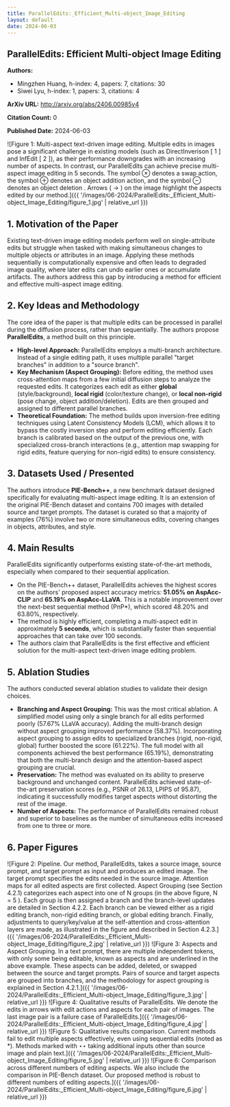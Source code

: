 ```yaml
---
title: ParallelEdits:_Efficient_Multi-object_Image_Editing
layout: default
date: 2024-06-03
---
```

## ParallelEdits: Efficient Multi-object Image Editing
**Authors:**
- Mingzhen Huang, h-index: 4, papers: 7, citations: 30
- Siwei Lyu, h-index: 1, papers: 3, citations: 4

**ArXiv URL:** http://arxiv.org/abs/2406.00985v4

**Citation Count:** 0

**Published Date:** 2024-06-03

![Figure 1: Multi-aspect text-driven image editing. Multiple edits in images pose a significant challenge in existing models (such as DirectInverison [ 1 ] and InfEdit [ 2 ]), as their performance downgrades with an increasing number of aspects. In contrast, our ParallelEdits can achieve precise multi-aspect image editing in 5 seconds. The symbol ⊗ denotes a swap action, the symbol ⊕ denotes an object addition action, and the symbol ⊖ denotes an object deletion . Arrows ( → ) on the image highlight the aspects edited by our method.]({{ '/images/06-2024/ParallelEdits:_Efficient_Multi-object_Image_Editing/figure_1.jpg' | relative_url }})
## 1. Motivation of the Paper
Existing text-driven image editing models perform well on single-attribute edits but struggle when tasked with making simultaneous changes to multiple objects or attributes in an image. Applying these methods sequentially is computationally expensive and often leads to degraded image quality, where later edits can undo earlier ones or accumulate artifacts. The authors address this gap by introducing a method for efficient and effective multi-aspect image editing.

## 2. Key Ideas and Methodology
The core idea of the paper is that multiple edits can be processed in parallel during the diffusion process, rather than sequentially. The authors propose **ParallelEdits**, a method built on this principle.

- **High-level Approach:** ParallelEdits employs a multi-branch architecture. Instead of a single editing path, it uses multiple parallel "target branches" in addition to a "source branch".
- **Key Mechanism (Aspect Grouping):** Before editing, the method uses cross-attention maps from a few initial diffusion steps to analyze the requested edits. It categorizes each edit as either **global** (style/background), **local rigid** (color/texture change), or **local non-rigid** (pose change, object addition/deletion). Edits are then grouped and assigned to different parallel branches.
- **Theoretical Foundation:** The method builds upon inversion-free editing techniques using Latent Consistency Models (LCM), which allows it to bypass the costly inversion step and perform editing efficiently. Each branch is calibrated based on the output of the previous one, with specialized cross-branch interactions (e.g., attention map swapping for rigid edits, feature querying for non-rigid edits) to ensure consistency.

## 3. Datasets Used / Presented
The authors introduce **PIE-Bench++**, a new benchmark dataset designed specifically for evaluating multi-aspect image editing. It is an extension of the original PIE-Bench dataset and contains 700 images with detailed source and target prompts. The dataset is curated so that a majority of examples (76%) involve two or more simultaneous edits, covering changes in objects, attributes, and style.

## 4. Main Results
ParallelEdits significantly outperforms existing state-of-the-art methods, especially when compared to their sequential application.

- On the PIE-Bench++ dataset, ParallelEdits achieves the highest scores on the authors' proposed aspect accuracy metrics: **51.05% on AspAcc-CLIP** and **65.19% on AspAcc-LLaVA**. This is a notable improvement over the next-best sequential method (PnP*), which scored 48.20% and 63.80%, respectively.
- The method is highly efficient, completing a multi-aspect edit in approximately **5 seconds**, which is substantially faster than sequential approaches that can take over 100 seconds.
- The authors claim that ParallelEdits is the first effective and efficient solution for the multi-aspect text-driven image editing problem.

## 5. Ablation Studies
The authors conducted several ablation studies to validate their design choices.

- **Branching and Aspect Grouping:** This was the most critical ablation. A simplified model using only a single branch for all edits performed poorly (57.67% LLaVA accuracy). Adding the multi-branch design without aspect grouping improved performance (58.37%). Incorporating aspect grouping to assign edits to specialized branches (rigid, non-rigid, global) further boosted the score (61.22%). The full model with all components achieved the best performance (65.19%), demonstrating that both the multi-branch design and the attention-based aspect grouping are crucial.
- **Preservation:** The method was evaluated on its ability to preserve background and unchanged content. ParallelEdits achieved state-of-the-art preservation scores (e.g., PSNR of 26.13, LPIPS of 95.87), indicating it successfully modifies target aspects without distorting the rest of the image.
- **Number of Aspects:** The performance of ParallelEdits remained robust and superior to baselines as the number of simultaneous edits increased from one to three or more.

## 6. Paper Figures
![Figure 2: Pipeline. Our method, ParallelEdits, takes a source image, source prompt, and target prompt as input and produces an edited image. The target prompt specifies the edits needed in the source image. Attention maps for all edited aspects are first collected. Aspect Grouping (see Section 4.2.1) categorizes each aspect into one of N groups (in the above figure, N = 5 ). Each group is then assigned a branch and the branch-level updates are detailed in Section 4.2.2. Each branch can be viewed either as a rigid editing branch, non-rigid editing branch, or global editing branch. Finally, adjustments to query/key/value at the self-attention and cross-attention layers are made, as illustrated in the figure and described in Section 4.2.3.]({{ '/images/06-2024/ParallelEdits:_Efficient_Multi-object_Image_Editing/figure_2.jpg' | relative_url }})
![Figure 3: Aspects and Aspect Grouping. In a text prompt, there are multiple independent tokens, with only some being editable, known as aspects and are underlined in the above example. These aspects can be added, deleted, or swapped between the source and target prompts. Pairs of source and target aspects are grouped into branches, and the methodology for aspect grouping is explained in Section 4.2.1.]({{ '/images/06-2024/ParallelEdits:_Efficient_Multi-object_Image_Editing/figure_3.jpg' | relative_url }})
![Figure 4: Qualitative results of ParallelEdits. We denote the edits in arrows with edit actions and aspects for each pair of images. The last image pair is a failure case of ParallelEdits.]({{ '/images/06-2024/ParallelEdits:_Efficient_Multi-object_Image_Editing/figure_4.jpg' | relative_url }})
![Figure 5: Qualitative results comparison. Current methods fail to edit multiple aspects effectively, even using sequential edits (noted as *). Methods marked with ⋆⋆ taking additional inputs other than source image and plain text.]({{ '/images/06-2024/ParallelEdits:_Efficient_Multi-object_Image_Editing/figure_5.jpg' | relative_url }})
![Figure 6: Comparison across different numbers of editing aspects. We also include the comparison in PIE-Bench dataset. Our proposed method is robust to different numbers of editing aspects.]({{ '/images/06-2024/ParallelEdits:_Efficient_Multi-object_Image_Editing/figure_6.jpg' | relative_url }})

